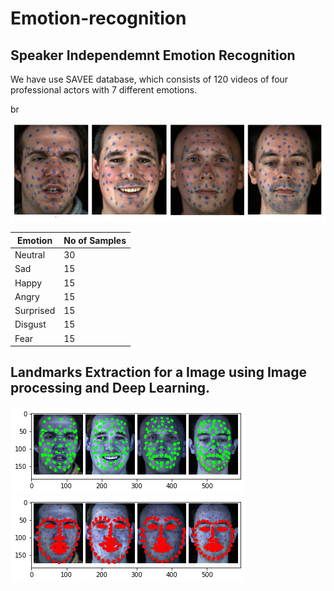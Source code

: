 # Emotion-recognition

## Speaker Independemnt Emotion Recognition

We have use SAVEE database, which consists of 120 videos of four professional actors with 7 different emotions.

br

![alt text](images/DataRec.png)

Emotion       | No of Samples
------------- | -------------
Neutral       |      30
Sad           |      15
Happy         |      15
Angry         |      15
Surprised     |      15
Disgust       |      15
Fear          |      15



Landmarks Extraction for a Image using Image processing and Deep Learning.
-------------------------------------------------------------------------------------------------------------------------------

![alt text](images/bluemarks.png)
![alt text](images/landmarks.png)




